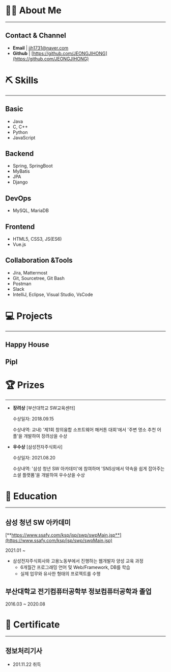# 💁🏻 About Me

---

## Contact & Channel

- **Email** | [jjh1731@naver.com](mailto:jjh1731@naver.com)
- **Github** | [https://github.com/JEONGJIHONG](https://github.com/JEONGJIHONG)

# ⛏️ Skills

---

## Basic

- Java
- C, C++
- Python
- JavaScript

## Backend

- Spring, SpringBoot
- MyBatis
- JPA
- Django

## DevOps

- MySQL, MariaDB

## Frontend

- HTML5, CSS3, JS(ES6)
- Vue.js

## Collaboration &Tools

- Jira, Mattermost
- Git, Sourcetree, Git Bash
- Postman
- Slack
- IntelliJ, Eclipse, Visual Studio, VsCode

# **💻 Projects**

---

## Happy House

## Pipl

# 🏆 Prizes

---

- **장려상**     [부산대학교 SW교육센터]

    수상일자: 2018.09.15

    수상내역: 교내) '제1회 창의융합 소프트웨어 해커톤 대회'에서 '주변 명소 추천 어플'을 개발하여 장려상을 수상

- **우수상**   [삼성전자주식회사]

    수상일자: 2021.08.20

    수상내역: '삼성 청년 SW 아카데미'에 참여하며 'SNS상에서 약속을 쉽게 잡아주는 소셜 플랫폼'을 개발하여 우수상을 수상

# 📄 Education

---

## 삼성 청년 SW 아카데미

[**https://www.ssafy.com/ksp/jsp/swp/swpMain.jsp**](https://www.ssafy.com/ksp/jsp/swp/swpMain.jsp)

2021.01 ~ 

- 삼성전자주식회사와 고용노동부에서 진행하는 웹개발자 양성 교육 과정
    - 6개월간 프로그래밍 언어 및 Web/Framework, DB를 학습
    - 실제 업무와 유사한 형태의 프로젝트를 수행

## **부산대학교 전기컴퓨터공학부 정보컴퓨터공학과 졸업**

2016.03 ~ 2020.08

# **🏅 Certificate**

---

## 정보처리기사

- 201.11.22 취득
